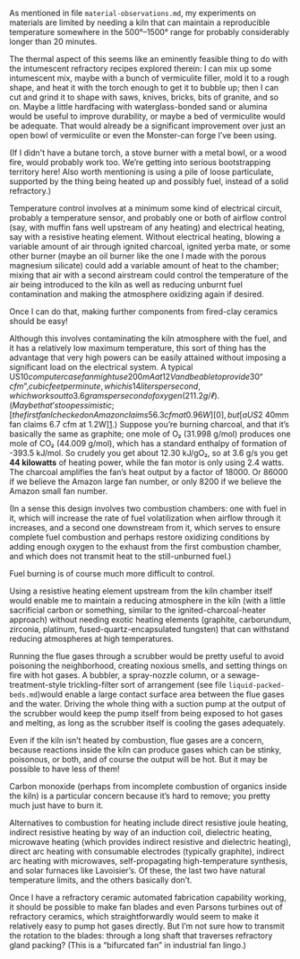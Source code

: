 As mentioned in file `material-observations.md`, my experiments on
materials are limited by needing a kiln that can maintain a
reproducible temperature somewhere in the 500°–1500° range for
probably considerably longer than 20 minutes.

The thermal aspect of this seems like an eminently feasible thing to
do with the intumescent refractory recipes explored therein: I can mix
up some intumescent mix, maybe with a bunch of vermiculite filler,
mold it to a rough shape, and heat it with the torch enough to get it
to bubble up; then I can cut and grind it to shape with saws, knives,
bricks, bits of granite, and so on.  Maybe a little hardfacing with
waterglass-bonded sand or alumina would be useful to improve
durability, or maybe a bed of vermiculite would be adequate.  That
would already be a significant improvement over just an open bowl of
vermiculite or even the Monster-can forge I’ve been using.

(If I didn't have a butane torch, a stove burner with a metal bowl, or
a wood fire, would probably work too.  We’re getting into serious
bootstrapping territory here!  Also worth mentioning is using a pile
of loose particulate, supported by the thing being heated up and
possibly fuel, instead of a solid refractory.)

Temperature control involves at a minimum some kind of electrical
circuit, probably a temperature sensor, and probably one or both of
airflow control (say, with muffin fans well upstream of any heating)
and electrical heating, say with a resistive heating element.  Without
electrical heating, blowing a variable amount of air through ignited
charcoal, ignited yerba mate, or some other burner (maybe an oil
burner like the one I made with the porous magnesium silicate) could
add a variable amount of heat to the chamber; mixing that air with a
second airstream could control the temperature of the air being
introduced to the kiln as well as reducing unburnt fuel contamination
and making the atmosphere oxidizing again if desired.

Once I can do that, making further components from fired-clay ceramics
should be easy!

Although this involves contaminating the kiln atmosphere with the
fuel, and it has a relatively low maximum temperature, this sort of
thing has the advantage that very high powers can be easily attained
without imposing a significant load on the electrical system.  A
typical US$10 computer case fan might use 200 mA at 12 V and be able
to provide 30 “cfm”, cubic feet per minute, which is 14 liters per
second, which works out to 3.6 grams per second of oxygen (21% of
1.2 g/ℓ).  (Maybe that’s too pessimistic; [the first fan I checked on
Amazon claims 56.3 cfm at 0.96 W][0], but [a US$2 40mm fan claims 6.7
cfm at 1.2W][1].) Suppose you’re burning charcoal, and that it’s
basically the same as graphite; one mole of O₂ (31.998 g/mol) produces
one mole of CO₂ (44.009 g/mol), which has a standard enthalpy of
formation of -393.5 kJ/mol.  So crudely you get about 12.30 kJ/gO₂, so
at 3.6 g/s you get **44 kilowatts** of heating power, while the fan
motor is only using 2.4 watts.  The charcoal amplifies the fan’s heat
output by a factor of 18000.  Or 86000 if we believe the Amazon large
fan number, or only 8200 if we believe the Amazon small fan number.

[0]: https://www.amazon.com/ARCTIC-ACFAN00120A-Pressure-Optimized-Sharing-Technology/dp/B07GJGF56L/ref=sr_1_3 "US$9.82 ‘ARCTIC P12 PWM PST’ 120 mm case fan, 200–1800 rpm, 56.3 cfm, 12 V, 145 g, static pressure ‘2.2 H2O’ whatever the fuck that’s supposed to mean (2.2mm H₂O?), 80 mA at full speed"
[1]: https://www.amazon.com/Adda-40mm-10mm-Speed-2-Pin/dp/B07NKLKKP4/ref=sr_1_8 "US$1.99 Adda AD0412HS-G70 2-pin fan, 40 x 40 x 10mm, 12VDC, 0.10A, 1.2W, 6.7 CFM, 32 dBA, 6000 RPM"

(In a sense this design involves two combustion chambers: one with
fuel in it, which will increase the rate of fuel volatilization when
airflow through it increases, and a second one downstream from it,
which serves to ensure complete fuel combustion and perhaps restore
oxidizing conditions by adding enough oxygen to the exhaust from the
first combustion chamber, and which does not transmit heat to the
still-unburned fuel.)

Fuel burning is of course much more difficult to control.

Using a resistive heating element upstream from the kiln chamber
itself would enable me to maintain a reducing atmosphere in the kiln
(with a little sacrificial carbon or something, similar to the
ignited-charcoal-heater approach) without needing exotic heating
elements (graphite, carborundum, zirconia, platinum,
fused-quartz-encapsulated tungsten) that can withstand reducing
atmospheres at high temperatures.

Running the flue gases through a scrubber would be pretty useful to
avoid poisoning the neighborhood, creating noxious smells, and setting
things on fire with hot gases.  A bubbler, a spray-nozzle column, or a
sewage-treatment-style trickling-filter sort of arrangement (see file
`liquid-packed-beds.md`)would enable a large contact surface area
between the flue gases and the water.  Driving the whole thing with a
suction pump at the output of the scrubber would keep the pump itself
from being exposed to hot gases and melting, as long as the scrubber
itself is cooling the gases adequately.

Even if the kiln isn’t heated by combustion, flue gases are a concern,
because reactions inside the kiln can produce gases which can be
stinky, poisonous, or both, and of course the output will be hot.  But
it may be possible to have less of them!

Carbon monoxide (perhaps from incomplete combustion of organics inside
the kiln) is a particular concern because it’s hard to remove; you
pretty much just have to burn it.

Alternatives to combustion for heating include direct resistive joule
heating, indirect resistive heating by way of an induction coil,
dielectric heating, microwave heating (which provides indirect
resistive and dielectric heating), direct arc heating with consumable
electrodes (typically graphite), indirect arc heating with microwaves,
self-propagating high-temperature synthesis, and solar furnaces like
Lavoisier’s.  Of these, the last two have natural temperature limits,
and the others basically don’t.

Once I have a refractory ceramic automated fabrication capability
working, it should be possible to make fan blades and even Parsons
turbines out of refractory ceramics, which straightforwardly would
seem to make it relatively easy to pump hot gases directly.  But I’m
not sure how to transmit the rotation to the blades: through a long
shaft that traverses refractory gland packing?  (This is a “bifurcated
fan” in industrial fan lingo.)
